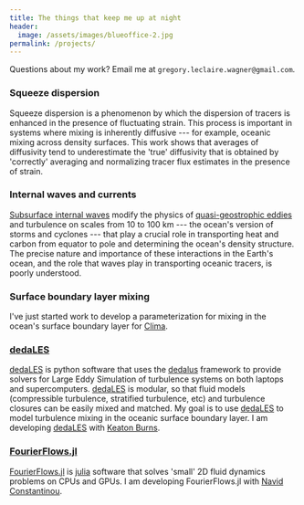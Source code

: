 ```yaml
---
title: The things that keep me up at night
header:
  image: /assets/images/blueoffice-2.jpg
permalink: /projects/
---
```


  
Questions about my work? Email me at
`gregory.leclaire.wagner@gmail.com`.

### Squeeze dispersion

Squeeze dispersion is a phenomenon by which the dispersion of tracers
is enhanced in the presence of fluctuating strain. 
This process is important in systems where mixing is inherently diffusive 
--- for example, oceanic mixing across density surfaces. 
This work shows that averages of diffusivity tend to 
underestimate the 'true' diffusivity that is obtained by 'correctly'
averaging and normalizing tracer flux estimates in the presence of strain.

### Internal waves and currents

[Subsurface internal waves] modify the physics of [quasi-geostrophic eddies]
and turbulence on scales from 10 to 100 km ---
the ocean's version of storms and cyclones --- that play 
a crucial role in transporting heat and carbon from equator to pole and 
determining the ocean's density structure. The precise nature and importance
of these interactions in the Earth's ocean, and the role that waves
play in transporting oceanic tracers, is poorly understood.

### Surface boundary layer mixing

I've just started work to develop a parameterization for mixing 
in the ocean's surface boundary layer for [Clima].

### [dedaLES]

[dedaLES] is python software that uses the [dedalus] framework 
to provide solvers for Large Eddy Simulation of turbulence systems
on both laptops and supercomputers. [dedaLES] is modular, so that
fluid models (compressible turbulence, stratified turbulence, etc) 
and turbulence closures can be easily mixed and matched. 
My goal is to use [dedaLES] to model turbulence mixing in the oceanic 
surface boundary layer. I am developing [dedaLES] with [Keaton Burns].

### [FourierFlows.jl] 

[FourierFlows.jl] is [julia] software that solves 'small' 2D fluid 
dynamics problems on CPUs and GPUs. I am developing FourierFlows.jl
with [Navid Constantinou].

[Subsurface internal waves]: http://www.livescience.com/42459-huge-ocean-internal-waves-explained.html
[quasi-geostrophic eddies]: https://en.wikipedia.org/wiki/Geostrophic_current
[FourierFlows.jl]: https://github.com/FourierFlows/FourierFlows.jl
[Navid Constantinou]: http://www.navidconstantinou.com
[manuscript on Squeeze Dispersion]: https://glwagner.github.io/assets/pdf/squeezedispersiondraft.pdf
[Clima]: https://clima.caltech.edu
[julia]: https://julialang.org
[dedaLES]: https://github.com/glwagner/dedaLES
[dedalus]: http://dedalus-project.org
[Keaton Burns]: http://keaton-burns.com
